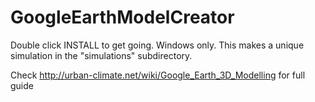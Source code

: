 # GoogleEarthModelCreator

Double click INSTALL to get going. Windows only.
This makes a unique simulation in the "simulations" subdirectory. 

Check http://urban-climate.net/wiki/Google_Earth_3D_Modelling for full guide
